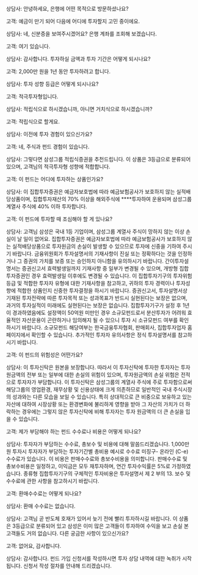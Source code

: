 상담사: 안녕하세요, 은행에 어떤 목적으로 방문하셨나요?

고객: 예금이 만기 되어 다음에 어디에 투자할지 고민 중이에요.

상담사: 네, 신분증을 보여주시겠어요? 은행 계좌를 조회해 보겠습니다.

고객: 여기 있습니다.

상담사: 감사합니다. 투자하실 금액과 투자 기간은 어떻게 되시나요?

고객: 2,000만 원을 1년 동안 투자하려고 합니다.

상담사: 투자 성향 등급은 어떻게 되시나요?

고객: 적극투자형입니다.

상담사: 적립식으로 하시겠습니까, 아니면 거치식으로 하시겠습니까?

고객: 적립식으로 할게요.

상담사: 이전에 투자 경험이 있으신가요?

고객: 네, 주식과 펀드 경험이 있습니다.

상담사: 그렇다면 삼성그룹 적립식증권을 추천드립니다. 이 상품은 3등급으로 분류되어 있으며, 고객님의 적극투자형 성향에 적합합니다.

고객: 이 펀드는 어디에 투자하는 상품인가요?

상담사: 이 집합투자증권은 예금자보호법에 따라 예금보험공사가 보호하지 않는 실적배당상품이며, 집합투자재산의 70% 이상을 해외주식에 ****투자하여 운용되며 삼성그룹 계열사 주식에 40% 이하 투자합니다.

고객: 이 펀드에 투자할 때 조심해야 할 게 있나요?

상담사: 고객님 삼성은 국내 1등 기업이며, 삼성그룹 계열사 주식이 망하지 않는 이상 손실이 날 일이 없어요. 집합투자증권은 예금자보호법에 따라 예금보험공사가 보호하지 않는 실적배당상품으로 투자원금의 손실이 발생할 수 있으므로 투자에 신중을 기하여 주시기 바랍니다. 금융위원회가 투자설명서의 기재사항이 진실 또는 정확하다는 것을 인정하거나 그 증권의 가치를 보증 또는 승인하지 아니함을 유의하시기 바랍니다. 간이투자설명서는 증권신고서 효력발생일까지 기재사항 중 일부가 변경될 수 있으며, 개방형 집합투자증권인 경우 효력발생일 이후에도 변경될 수 있습니다. 이 집합투자기구의 투자위험등급 및 적합한 투자자 유형에 대한 기재사항을 참고하고, 귀하의 투자 경력이나 투자성향에 적합한 상품인지 신중한 투자결정을 하시기 바랍니다. 증권신고서, 투자설명서상 기재된 투자전략에 따른 투자목적 또는 성과목표가 반드시 실현된다는 보장은 없으며, 과거의 투자실적이 미래에도 실현된다는 보장은 없습니다. 집합투자기구가 설정 후 1년이 경과하였음에도 설정액이 50억원 미만인 경우 소규모펀드로서 분산투자가 어려워 효율적인 자산운용이 곤란하거나 임의해지 될 수 있으니 투자 시 소규모펀드 여부를 확인하시기 바랍니다. 소규모펀드 해당여부는 한국금융투자협회, 판매회사, 집합투자업자 홈페이지에서 확인할 수 있습니다. 추가적인 투자자 유의사항은 정식 투자설명서를 참고하시기 바랍니다.

고객: 이 펀드의 위험성은 어떤가요?

상담사: 이 투자신탁은 원본을 보장합니다. 따라서 이 투자신탁에 투자한 투자자는 투자원금액의 전부 또는 일부에 대한 손실의 위험이 있으며, 투자원금액의 손실 위험은 전적으로 투자자가 부담합니다. 이 투자신탁은 삼성그룹의 계열사 주식에 주로 투자함으로써 해당그룹의 영업환경, 재무상황 및 신용상태에 크게 의존하므로 일반적인 국내 주식시장의 성과와는 다른 모습을 보일 수 있습니다. 특히 상대적으로 큰 비중으로 보유하고 있는 자산에 대하여 시장상황 또는 환경변화에 불리하게 영향을 받아 그 자산의 가치가 더 하락하는 경우에는 그렇지 않은 투자신탁에 비해 투자자는 투자 원금액의 더 큰 손실을 입을 수 있습니다.

고객: 제가 부담해야 하는 펀드 수수료나 비용은 어떻게 되나요?

상담사: 투자자가 부담하는 수수료, 총보수 및 비용에 대해 말씀드리겠습니다. 1,000만 원 투자시 투자자가 부담하는 투자기간별 총비용 예시로 수수료 미징구- 온라인 (C-e) 수수료가 있습니다. 이 비용은 판매수수료와 총보수비용을 의미합니다. 판매수수료 및 총보수비용은 일정하고, 이익금은 모두 재투자하며, 연간 투자수익률은 5%로 가정하였습니다. 종류형 집합투자기구의 구체적인 투자비용은 투자설명서 제 2 부의 13. 보수 및 수수료에 관한 사항을 참고하시기 바랍니다.

고객: 환매수수료는 어떻게 되나요?

상담사: 환매 수수료는 없습니다.

상담사: 고객님 곧 반도체 호재가 있어서 늦기 전에 빨리 투자하시길 바랍니다. 이 상품은  3등급으로 분류되어 있고 삼성은 이미 많은 고객들이 투자하여 수익을 보고 손실 본 고객들도 거의 없습니다. 다른 궁금한 사항이 있으신가요?

고객: 없어요, 감사합니다.

상담사: 감사합니다. 펀드 가입 신청서를 작성하시면 투자 상담 내역에 대한 녹취가 시작됩니다. 신청서 작성 절차를 안내해 드리겠습니다.